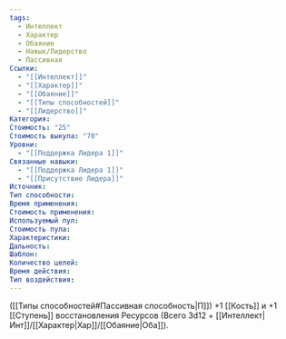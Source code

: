 ```yaml
---
tags:
  - Интеллект
  - Характер
  - Обаяние
  - Навык/Лидерство
  - Пассивная
Ссылки:
  - "[[Интеллект]]"
  - "[[Характер]]"
  - "[[Обаяние]]"
  - "[[Типы способностей]]"
  - "[[Лидерство]]"
Категория: 
Стоимость: "25"
Стоимость выкупа: "70"
Уровни:
  - "[[Поддержка Лидера 1]]"
Связанные навыки:
  - "[[Поддержка Лидера 1]]"
  - "[[Присутствие Лидера]]"
Источник:
Тип способности:
Время применения:
Стоимость применения:
Используемый пул:
Стоимость пула:
Характеристики:
Дальность:
Шаблон:
Количество целей:
Время действия:
Тип воздействия:
---
```

([[Типы способностей#Пассивная способность|П]]) +1 [[Кость]] и +1 [[Ступень]] восстановления Ресурсов (Всего 3d12 + [[Интеллект|Инт]]/[[Характер|Хар]]/[[Обаяние|Оба]]).